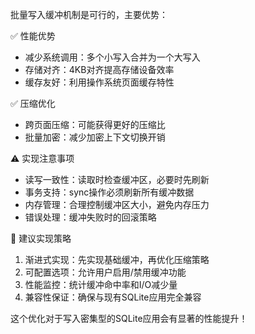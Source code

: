 批量写入缓冲机制是可行的，主要优势：

✅ 性能优势

- 减少系统调用：多个小写入合并为一个大写入
- 存储对齐：4KB对齐提高存储设备效率
- 缓存友好：利用操作系统页面缓存特性

✅ 压缩优化

- 跨页面压缩：可能获得更好的压缩比
- 批量加密：减少加密上下文切换开销

⚠️ 实现注意事项

- 读写一致性：读取时检查缓冲区，必要时先刷新
- 事务支持：sync操作必须刷新所有缓冲数据
- 内存管理：合理控制缓冲区大小，避免内存压力
- 错误处理：缓冲失败时的回滚策略

🎯 建议实现策略

1. 渐进式实现：先实现基础缓冲，再优化压缩策略
2. 可配置选项：允许用户启用/禁用缓冲功能
3. 性能监控：统计缓冲命中率和I/O减少量
4. 兼容性保证：确保与现有SQLite应用完全兼容

这个优化对于写入密集型的SQLite应用会有显著的性能提升！